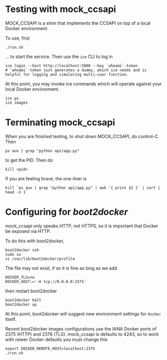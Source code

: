 Testing with mock_ccsapi
=====================================

MOCK_CCSAPI is a shim that implements the CCSAPI on top of a local Docker environment.

To use, first

    ./run.sh
   
... to start the service.  Then use the `ice` CLI to log in

    ice login --host http://localhost:5000 --key `whoami`-token
    # `whoami`-token just generates a dummy, which ice needs and is helpful for logging and simulating multi-user function.
   
At this point, you may invoke ice commands which will operate against your local Docker environment.

    ice ps
    ice images

Terminating mock_ccsapi
=====================================
   
When you are finished testing, to shut down MOCK_CCSAPI, do control-C.  Then

    ps aux | grep "python api/app.py"
    
to get the PID.  Then do

    kill <pid>

If you are feeling brave, the one-liner is

    kill `ps aux | grep "python api/app.py" | awk '{ print $2 }' | sort | head -n 1`
    
Configuring for *boot2docker*
=====================================

mock_ccsapi only speaks HTTP, not HTTPS, so it is important that Docker be exposed via HTTP.

To do this with boot2docker,

    boot2docker ssh
    sudo su
    vi /var/lib/boot2docker/profile

The file may not exist, if so it is fine as long as we add 

    DOCKER_TLS=no
    DOCKER_HOST:='-H tcp://0.0.0.0:2375'

then restart boot2docker

    boot2docker halt
    boot2docker up
    
At this point, boot2docker will suggest new environment settings for `docker` itself.

Recent boot2docker images configurations use the IANA Docker ports of 2375 (HTTP) and 2376 (TLS).
mock_ccsapi is defaults to 4243, so to work with newer Docker defaults you must change this

    export DOCKER_REMOTE_HOST=localhost:2375
    ./run.sh
    
